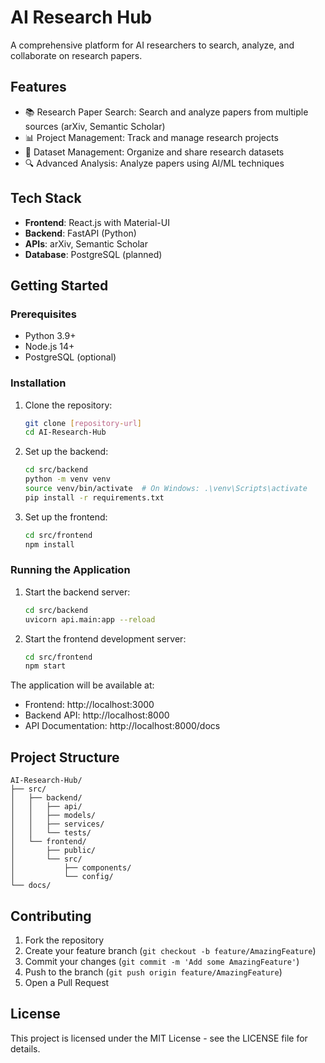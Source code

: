 # AI Research Hub

A comprehensive platform for AI researchers to search, analyze, and collaborate on research papers.

## Features

- 📚 Research Paper Search: Search and analyze papers from multiple sources (arXiv, Semantic Scholar)
- 📊 Project Management: Track and manage research projects
- 💾 Dataset Management: Organize and share research datasets
- 🔍 Advanced Analysis: Analyze papers using AI/ML techniques

## Tech Stack

- **Frontend**: React.js with Material-UI
- **Backend**: FastAPI (Python)
- **APIs**: arXiv, Semantic Scholar
- **Database**: PostgreSQL (planned)

## Getting Started

### Prerequisites

- Python 3.9+
- Node.js 14+
- PostgreSQL (optional)

### Installation

1. Clone the repository:
   ```bash
   git clone [repository-url]
   cd AI-Research-Hub
   ```

2. Set up the backend:
   ```bash
   cd src/backend
   python -m venv venv
   source venv/bin/activate  # On Windows: .\venv\Scripts\activate
   pip install -r requirements.txt
   ```

3. Set up the frontend:
   ```bash
   cd src/frontend
   npm install
   ```

### Running the Application

1. Start the backend server:
   ```bash
   cd src/backend
   uvicorn api.main:app --reload
   ```

2. Start the frontend development server:
   ```bash
   cd src/frontend
   npm start
   ```

The application will be available at:
- Frontend: http://localhost:3000
- Backend API: http://localhost:8000
- API Documentation: http://localhost:8000/docs

## Project Structure

```
AI-Research-Hub/
├── src/
│   ├── backend/
│   │   ├── api/
│   │   ├── models/
│   │   ├── services/
│   │   └── tests/
│   └── frontend/
│       ├── public/
│       └── src/
│           ├── components/
│           └── config/
└── docs/
```

## Contributing

1. Fork the repository
2. Create your feature branch (`git checkout -b feature/AmazingFeature`)
3. Commit your changes (`git commit -m 'Add some AmazingFeature'`)
4. Push to the branch (`git push origin feature/AmazingFeature`)
5. Open a Pull Request

## License

This project is licensed under the MIT License - see the LICENSE file for details. 